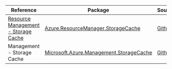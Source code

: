 | Reference | Package | Source |
|---|---|---|
|[Resource Management - Storage Cache](resourcemanager.storagecache-readme.md)|[Azure.ResourceManager.StorageCache](https://www.nuget.org/packages/Azure.ResourceManager.StorageCache)|[Github](https://github.com/Azure/azure-sdk-for-net/blob/main/sdk/storagecache/Azure.ResourceManager.StorageCache)|
|Management - Storage Cache|[Microsoft.Azure.Management.StorageCache](https://www.nuget.org/packages/Microsoft.Azure.Management.StorageCache)|[Github](https://github.com/Azure/azure-sdk-for-net)|
